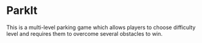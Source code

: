 # ParkIt
This is a multi-level parking game which allows players to choose difficulty level and requires them to overcome several obstacles to win.
